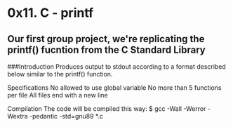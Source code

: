 # 0x11. C - printf

## Our first group project, we're replicating the printf() fucntion from the C Standard Library

###Introduction
Produces output to stdout according to a format described below similar to the printf() function.

Specifications
No allowed to use global variable
No more than 5 functions per file
All files end with a new line

Compilation
The code will be compiled this way:
$ gcc -Wall -Werror -Wextra -pedantic -std=gnu89 *.c

